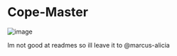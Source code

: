 # Cope-Master
![image](https://github.com/Sugma-Force/Cope-Master/assets/148951899/2b62d0af-6084-4af8-a7e7-a5f32900836a)


Im not good at readmes so ill leave it to @marcus-alicia
